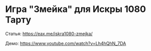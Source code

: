 # Игра "Змейка" для Искры 1080 Тарту

Статья: https://eax.me/iskra1080-zmejka/

Демо: https://www.youtube.com/watch?v=Lh4hQhN_7DA
